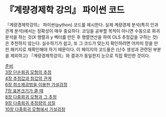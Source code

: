 # 『계량경제학 강의』 파이썬 코드

『계량경제학강의』 파이썬(python) 코드를 제시한다. 실제 계량경제
분석(특히 인과관계 분석)에서는 정확성이 매우 중요하다. 코딩을 공부할
목적이 아니면 수동으로 회귀분석을 하는 것(X 행렬과 y 벡터를 만든 후
행렬연산을 하여 OLS 추정값을 구하는 것)은 추천하지 않는다. 실수하기가
쉽고, 또 그 코드가 맞는지 확인하려면 어차피 믿을 만한 패키지로
재확인해야 하기 때문이다. 이 페이지의 코드들은 (난수 생성과 관련된
부분을 제외하고) 『계량경제학강의』와 결과가 동일한지 눈으로 직접
확인한 것이다.

[준비](Prepare%20Data.md)<br />
[3장 단순회귀 모형의 추정](notebooks/03.ipynb)<br />
[4장 추정값과 참값의 관계](notebooks/04.ipynb)<br />
[6장 최소제곱법을 이용한 가설검정](notebooks/06.ipynb)<br />
[7장 표본크기가 클 때](notebooks/07.ipynb)<br />
[8장 다중회귀 모형과 그 추정](notebooks/08.ipynb)<br />
[9장 다중회귀 추정량의 성질](notebooks/09.ipynb)<br />
[10장 다중회귀 모형에서 가설검정](notebooks/10.ipynb)<br />
